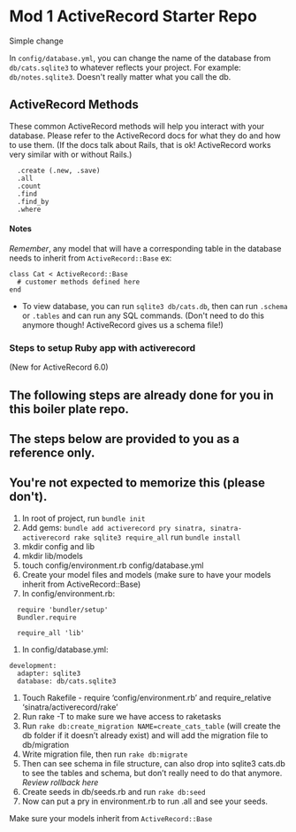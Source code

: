 # Mod 1 ActiveRecord Starter Repo
Simple change

In `config/database.yml`, you can change the name of the database from `db/cats.sqlite3` to whatever reflects your project. For example: `db/notes.sqlite3`. Doesn't really matter what you call the db. 



## ActiveRecord Methods
These common ActiveRecord methods will help you interact with your database. Please refer to the ActiveRecord
docs for what they do and how to use them. (If the docs talk about Rails, that is ok! ActiveRecord works very
 similar with or without Rails.)
```
  .create (.new, .save)
  .all
  .count
  .find
  .find_by
  .where
```

#### Notes

*Remember*, any model that will have a corresponding table in the database needs to inherit from `ActiveRecord::Base`
ex:
```
class Cat < ActiveRecord::Base
  # customer methods defined here
end
```

- To view database, you can run `sqlite3 db/cats.db`, then can run `.schema` or `.tables` and can run any SQL commands. (Don't need to do this anymore though! ActiveRecord gives us a schema file!)


### Steps to setup Ruby app with activerecord
(New for ActiveRecord 6.0)


## The following steps are already done for you in this boiler plate repo. 
## The steps below are provided to you as a reference only. 
## You're not expected to memorize this (please don't).


1. In root of project, run `bundle init`
1. Add gems: 
  `bundle add activerecord pry sinatra, sinatra-activerecord rake sqlite3 require_all`
  run `bundle install`
1. mkdir config and lib 
1. mkdir lib/models
1. touch config/environment.rb config/database.yml
1. Create your model files and models (make sure to have your models inherit from ActiveRecord::Base)
1. In config/environment.rb:
```
  require 'bundler/setup'
  Bundler.require

  require_all 'lib'
```
1. In config/database.yml:
  ```
  development:
    adapter: sqlite3
    database: db/cats.sqlite3
  ```
1. Touch Rakefile - require ‘config/environment.rb’ and require_relative ‘sinatra/activerecord/rake’ 
1. Run rake -T to make sure we have access to raketasks
1. Run `rake db:create_migration NAME=create_cats_table` (will create the db folder if it doesn’t already exist) and will add the migration file to db/migration
1. Write migration file, then run `rake db:migrate`
1. Then can see schema in file structure, can also drop into sqlite3 cats.db to see the tables and schema, but don’t really need to do that anymore. *Review rollback here*
1. Create seeds in db/seeds.rb and run `rake db:seed`
1. Now can put a pry in environment.rb to run <ModelName>.all and see your seeds.

Make sure your models inherit from `ActiveRecord::Base`